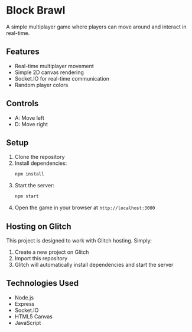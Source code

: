 # Block Brawl

A simple multiplayer game where players can move around and interact in real-time.

## Features

- Real-time multiplayer movement
- Simple 2D canvas rendering
- Socket.IO for real-time communication
- Random player colors

## Controls

- A: Move left
- D: Move right

## Setup

1. Clone the repository
2. Install dependencies:
   ```bash
   npm install
   ```
3. Start the server:
   ```bash
   npm start
   ```
4. Open the game in your browser at `http://localhost:3000`

## Hosting on Glitch

This project is designed to work with Glitch hosting. Simply:

1. Create a new project on Glitch
2. Import this repository
3. Glitch will automatically install dependencies and start the server

## Technologies Used

- Node.js
- Express
- Socket.IO
- HTML5 Canvas
- JavaScript
